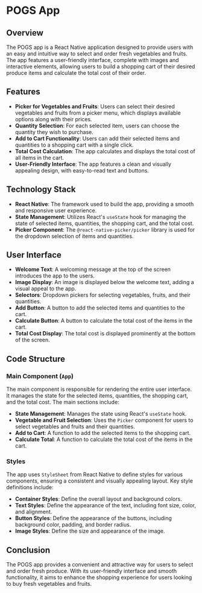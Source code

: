 # POGS App

## Overview

The POGS app is a React Native application designed to provide users with an easy and intuitive way to select and order fresh vegetables and fruits. The app features a user-friendly interface, complete with images and interactive elements, allowing users to build a shopping cart of their desired produce items and calculate the total cost of their order.

## Features

- **Picker for Vegetables and Fruits**: Users can select their desired vegetables and fruits from a picker menu, which displays available options along with their prices.
- **Quantity Selection**: For each selected item, users can choose the quantity they wish to purchase.
- **Add to Cart Functionality**: Users can add their selected items and quantities to a shopping cart with a single click.
- **Total Cost Calculation**: The app calculates and displays the total cost of all items in the cart.
- **User-Friendly Interface**: The app features a clean and visually appealing design, with easy-to-read text and buttons.

## Technology Stack

- **React Native**: The framework used to build the app, providing a smooth and responsive user experience.
- **State Management**: Utilizes React's `useState` hook for managing the state of selected items, quantities, the shopping cart, and the total cost.
- **Picker Component**: The `@react-native-picker/picker` library is used for the dropdown selection of items and quantities.

## User Interface

- **Welcome Text**: A welcoming message at the top of the screen introduces the app to the users.
- **Image Display**: An image is displayed below the welcome text, adding a visual appeal to the app.
- **Selectors**: Dropdown pickers for selecting vegetables, fruits, and their quantities.
- **Add Button**: A button to add the selected items and quantities to the cart.
- **Calculate Button**: A button to calculate the total cost of the items in the cart.
- **Total Cost Display**: The total cost is displayed prominently at the bottom of the screen.

## Code Structure

### Main Component (`App`)

The main component is responsible for rendering the entire user interface. It manages the state for the selected items, quantities, the shopping cart, and the total cost. The main sections include:

- **State Management**: Manages the state using React's `useState` hook.
- **Vegetable and Fruit Selection**: Uses the `Picker` component for users to select vegetables and fruits and their quantities.
- **Add to Cart**: A function to add the selected items to the shopping cart.
- **Calculate Total**: A function to calculate the total cost of the items in the cart.

### Styles

The app uses `StyleSheet` from React Native to define styles for various components, ensuring a consistent and visually appealing layout. Key style definitions include:

- **Container Styles**: Define the overall layout and background colors.
- **Text Styles**: Define the appearance of the text, including font size, color, and alignment.
- **Button Styles**: Define the appearance of the buttons, including background color, padding, and border radius.
- **Image Styles**: Define the size and appearance of the image.

## Conclusion

The POGS app provides a convenient and attractive way for users to select and order fresh produce. With its user-friendly interface and smooth functionality, it aims to enhance the shopping experience for users looking to buy fresh vegetables and fruits.

